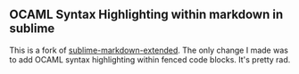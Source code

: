 ## OCAML Syntax Highlighting within markdown in sublime

This is a fork of [sublime-markdown-extended](https://github.com/jonschlinkert/sublime-markdown-extended). 
The only change I made was to add OCAML syntax highlighting within fenced code blocks. It's pretty rad.